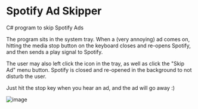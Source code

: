 # Spotify Ad Skipper
 C# program to skip Spotify Ads

The program sits in the system tray. When a (very annoying) ad comes on, hitting the media stop button on the keyboard closes and re-opens Spotify, and then sends a play signal to Spotify. 

The user may also left click the icon in the tray, as well as click the "Skip Ad" menu button. Spotify is closed and re-opened in the background to not disturb the user. 

Just hit the stop key when you hear an ad, and the ad will go away :)

![image](https://github.com/johnathanmitri/Spotify-Ad-Skipper/assets/28831749/f15dff39-1409-4a66-ac96-0f41052092b7)

